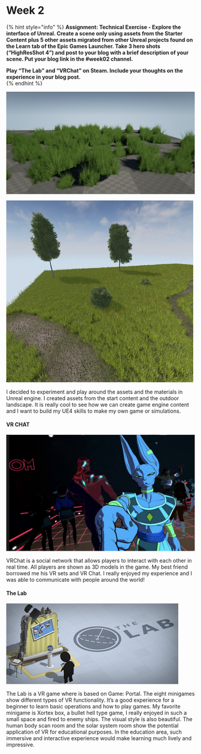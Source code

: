 # Week 2

{% hint style="info" %}
**Assignment: Technical Exercise - Explore the interface of Unreal.  Create a scene only using assets from the Starter Content plus 5 other assets migrated from other Unreal projects found on the Learn tab of the Epic Games Launcher. Take 3 hero shots \(“HighResShot 4”\) and post to your blog with a brief description of your scene. Put your blog link in the \#week02 channel.**

**Play “The Lab” and “VRChat” on Steam. Include your thoughts on the experience in your blog post.**  
{% endhint %}

![UE4](../.gitbook/assets/image%20%285%29.png)

![UE4](../.gitbook/assets/image%20%287%29.png)

I decided to experiment and play around the assets and the materials in Unreal engine. I created assets from the start content and the outdoor landscape. It is really cool to see how we can create game engine content and I want to build my UE4 skills to make my own game or simulations.

#### VR CHAT

![My friend&apos;s VRChat \(Dragonball Super\)](../.gitbook/assets/screen-shot-2019-02-12-at-4.23.48-pm.png)

VRChat is a social network that allows players to interact with each other in real time. All players are shown as 3D models in the game. My best friend borrowed me his VR sets and VR Chat. I really enjoyed my experience and I was able to communicate with people around the world!

#### The Lab

![The Lab \(VR\)](../.gitbook/assets/image%20%2811%29.png)

The Lab is a VR game where is based on Game: Portal. The eight minigames show different types of VR functionality. It’s a good experience for a beginner to learn basic operations and how to play games. My favorite minigame is Xortex box, a bullet hell type game, I really enjoyed in such a small space and fired to enemy ships. The visual style is also beautiful. The human body scan room and the solar system room show the potential application of VR for educational purposes. In the education area, such immersive and interactive experience would make learning much lively and impressive.  


